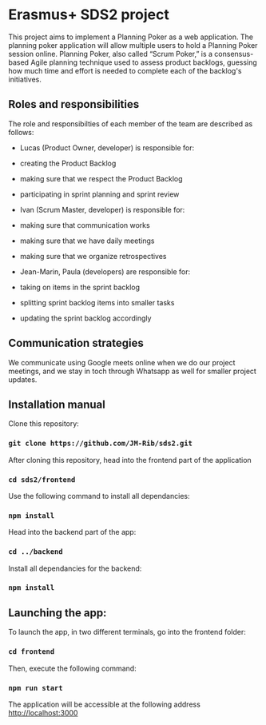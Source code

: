 # Erasmus+ SDS2 project 

This project aims to implement a Planning Poker as a web application.
The planning poker application will allow multiple users to hold a Planning Poker session online. Planning Poker, also called “Scrum Poker,” is a consensus-based Agile planning technique used to assess product backlogs, guessing how much time and effort is needed to complete each of the backlog's initiatives. 


## Roles and responsibilities 
The role and responsibilties of each member of the team are described as follows:
- Lucas (Product Owner, developer) is responsible for: 
 - creating the Product Backlog
 - making sure that we respect the Product Backlog
 - participating in sprint planning and sprint review

- Ivan (Scrum Master, developer) is responsible for: 
 - making sure that communication works
 - making sure that we have daily meetings
 - making sure that we organize retrospectives

- Jean-Marin, Paula (developers) are responsible for: 
 - taking on items in the sprint backlog
 - splitting sprint backlog items into smaller tasks
 - updating the sprint backlog accordingly 

## Communication strategies 
We communicate using Google meets online when we do our project meetings, and we stay in toch through Whatsapp as well for smaller project updates.

## Installation manual
Clone this repository:
### `git clone https://github.com/JM-Rib/sds2.git`

After cloning this repository, head into the frontend part of the application

### `cd sds2/frontend`

Use the following command to install all dependancies:

### `npm install`

Head into the backend part of the app:

### `cd ../backend`

Install all dependancies for the backend:

### `npm install`

## Launching the app:

To launch the app, in two different terminals, go into the frontend folder:

### `cd frontend`

Then, execute the following command:

### `npm run start`

The application will be accessible at the following address [http://localhost:3000](http://localhost:3000) 
